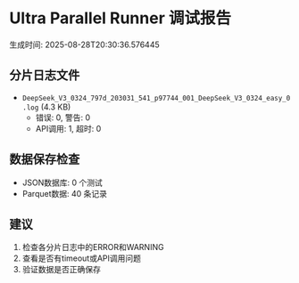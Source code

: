 # Ultra Parallel Runner 调试报告

生成时间: 2025-08-28T20:30:36.576445

## 分片日志文件

- `DeepSeek_V3_0324_797d_203031_541_p97744_001_DeepSeek_V3_0324_easy_0.log` (4.3 KB)
  - 错误: 0, 警告: 0
  - API调用: 1, 超时: 0

## 数据保存检查

- JSON数据库: 0 个测试
- Parquet数据: 40 条记录

## 建议

1. 检查各分片日志中的ERROR和WARNING
2. 查看是否有timeout或API调用问题
3. 验证数据是否正确保存
